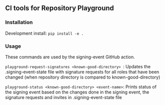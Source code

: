 ## CI tools for Repository Playground

### Installation

Development install: `pip install -e .`

### Usage

These commands are used by the signing-event GitHub action.

`playground-request-signatures <known-good-directory> `: Updates the .signing-event-state file
with signature requests for all roles that have been changed (when repository directory is 
compared to known-good-directory)

`playground-status <known-good-directory> <event-name>`: Prints status of the signing event
based on the changes done in the signing event, the signature requests and invites in 
.signing-event-state file